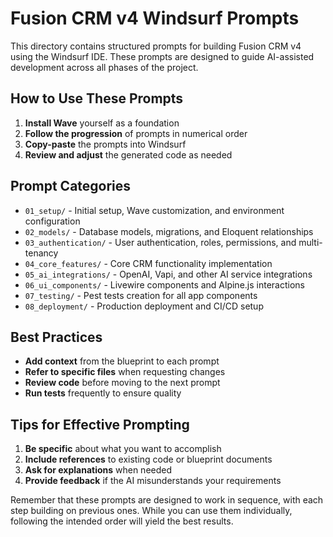 # Fusion CRM v4 Windsurf Prompts

This directory contains structured prompts for building Fusion CRM v4 using the Windsurf IDE. These prompts are designed to guide AI-assisted development across all phases of the project.

## How to Use These Prompts

1. **Install Wave** yourself as a foundation
2. **Follow the progression** of prompts in numerical order
3. **Copy-paste** the prompts into Windsurf
4. **Review and adjust** the generated code as needed

## Prompt Categories

- `01_setup/` - Initial setup, Wave customization, and environment configuration
- `02_models/` - Database models, migrations, and Eloquent relationships
- `03_authentication/` - User authentication, roles, permissions, and multi-tenancy
- `04_core_features/` - Core CRM functionality implementation
- `05_ai_integrations/` - OpenAI, Vapi, and other AI service integrations
- `06_ui_components/` - Livewire components and Alpine.js interactions
- `07_testing/` - Pest tests creation for all app components
- `08_deployment/` - Production deployment and CI/CD setup

## Best Practices

- **Add context** from the blueprint to each prompt
- **Refer to specific files** when requesting changes
- **Review code** before moving to the next prompt
- **Run tests** frequently to ensure quality

## Tips for Effective Prompting

1. **Be specific** about what you want to accomplish
2. **Include references** to existing code or blueprint documents
3. **Ask for explanations** when needed
4. **Provide feedback** if the AI misunderstands your requirements

Remember that these prompts are designed to work in sequence, with each step building on previous ones. While you can use them individually, following the intended order will yield the best results.
